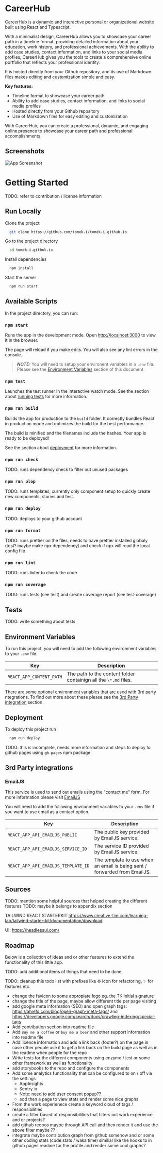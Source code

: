 # CareerHub

CareerHub is a dynamic and interactive personal or organizational website built using React and Typescript.

With a minimalist design, CareerHub allows you to showcase your career path in a timeline format, providing detailed information about your education, work history, and professional achievements. With the ability to add case studies, contact information, and links to your social media profiles, CareerHub gives you the tools to create a comprehensive online portfolio that reflects your professional identity.

It is hosted directly from your Github repository, and its use of Markdown files makes editing and customization simple and easy.

**Key features:**

- Timeline format to showcase your career path
- Ability to add case studies, contact information, and links to social media profiles
- Hosted directly from your Github repository
- Use of Markdown files for easy editing and customization

With CareerHub, you can create a professional, dynamic, and engaging online presence to showcase your career path and professional accomplishments.

## Screenshots

![App Screenshot](https://via.placeholder.com/468x300?text=App+Screenshot+Here)

# Getting Started

TODO: refer to contribution / license information

## Run Locally

Clone the project

```bash
  git clone https://github.com/tomek-i/tomek-i.github.io
```

Go to the project directory

```bash
  cd tomek-i.github.io
```

Install dependencies

```bash
  npm install
```

Start the server

```bash
  npm run start
```

## Available Scripts

In the project directory, you can run:

### `npm start`

Runs the app in the development mode.
Open [http://localhost:3000](http://localhost:3000) to view it in the browser.

The page will reload if you make edits.
You will also see any lint errors in the console.

> **_NOTE:_** You will need to setup your environent variables in a `.env` file. Please see the [Environment Variables](#environment-variables) section of this document.

### `npm test`

Launches the test runner in the interactive watch mode.
See the section about [running tests](#tests) for more information.

### `npm run build`

Builds the app for production to the `build` folder.
It correctly bundles React in production mode and optimizes the build for the best performance.

The build is minified and the filenames include the hashes.
Your app is ready to be deployed!

See the section about [deployment](#deployment) for more information.

### `npm run check`

TODO: runs dependency check to filter out unused packages

### `npm run plop`

TODO: runs templates, currently only component setup to quickly create new components, stories and test.

### `npm run deploy`

TODO: deploys to your github account

### `npm run format`

TODO: runs prettier on the files, needs to have prettier installed globaly (test? maybe make npx dependency) and check if npx will read the local config file

### `npm run lint`

TODO: runs linter to check the code

### `npm run coverage`

TODO: runs tests (see test) and create coverage report (see test-coverage)

## Tests

TODO: write something about tests

## Environment Variables

To run this project, you will need to add the following environment variables to your `.env` file.

| Key                      | Description                                                      |
| ------------------------ | ---------------------------------------------------------------- |
| `REACT_APP_CONTENT_PATH` | The path to the content folder containign all the `\*.md` files. |

There are some optional environment variables that are used with 3rd party ntegrations. To find out more about these please see the [3rd Party integration](#3rd-party-integrations) section.

## Deployment

To deploy this project run

```bash
  npm run deploy
```

TODO: this is incomplete, needs more information and steps to deploy to github pages using `gh-pages` npm package.

## 3rd Party integrations

### EmailJS

This service is used to send out emails using the "contact me" form. For more information please visit [EmailJS](https://www.emailjs.com)

You will need to add the following envrionment variables to your `.env` file if you want to use email as a contact option.

| Key                                 | Description                                                               |
| ----------------------------------- | ------------------------------------------------------------------------- |
| `REACT_APP_API_EMAILJS_PUBLIC`      | The public key provided by EmailJS service.                               |
| `REACT_APP_API_EMAILJS_SERVICE_ID`  | The service ID provided by EmailJS service.                               |
| `REACT_APP_API_EMAILJS_TEMPLATE_ID` | The template to use when an email is being sent / forwarded from EmailJS. |

## Sources

TODO: mention some helpful sources that helped creating the different features
TODO: maybe it belongs to appendix section

TAILWIND REACT STARTERKIT
https://www.creative-tim.com/learning-lab/tailwind-starter-kit/documentation/download

UI:
https://headlessui.com/

## Roadmap

Below is a collection of ideas and or other features to extend the functionality of this little app.

TODO: add additional items of things that need to be done.

TODO: cleanup this todo list with prefixes like ♻️ icon for refactoring, ✨ for features etc.

- change the favicon to some appropiate logo eg. the TK initial signature
- change the title of the page, maybe allow different title per page visiting
- add google meta information (SEO) and open graph tags: https://ahrefs.com/blog/open-graph-meta-tags/ and https://developers.google.com/search/docs/crawling-indexing/special-tags
- Add contribution section into readme file
- Add `Buy me a coffee` or `buy me a beer` and other support information into readme file
- Add licence information and add a link back (footer?) on the page in case other people use it to get a link back on the build page as well as in the readme when people for the repo
- Write tests for the different components using enzyme / jest or some other framework as well as functionality
- add storybooks to the repo and configure the components
- Add some analytics functionality that can be configured to on / off via the settings
  - AppInsights
  - Sentry.io
  - Note: need to add user consent popup??
  - add then a page to view stats and render some nice graphs
- From the work experienece create a keyword cloud of tags / responsibilities
- create a filter based of responsibilities that filters out work experience and or projects?
- add github reopos maybe through API call and then render it and use the above filter maybe ??
- integrate maybe contribution graph from github somehow and or some other coding stats (code:stats / waka time) similiar like the hooks to in github pages readme for the profile and render some cool graphs?
